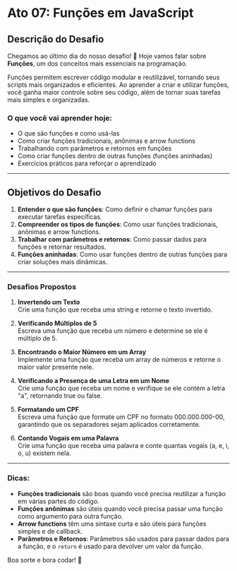# Ato 07: Funções em JavaScript

## Descrição do Desafio

Chegamos ao último dia do nosso desafio! 🎉 Hoje vamos falar sobre **Funções**, um dos conceitos mais essenciais na programação.

Funções permitem escrever código modular e reutilizável, tornando seus scripts mais organizados e eficientes. Ao aprender a criar e utilizar funções, você ganha maior controle sobre seu código, além de tornar suas tarefas mais simples e organizadas.

### O que você vai aprender hoje:
- O que são funções e como usá-las
- Como criar funções tradicionais, anônimas e arrow functions
- Trabalhando com parâmetros e retornos em funções
- Como criar funções dentro de outras funções (funções aninhadas)
- Exercícios práticos para reforçar o aprendizado

---

## Objetivos do Desafio

1. **Entender o que são funções**: Como definir e chamar funções para executar tarefas específicas.
2. **Compreender os tipos de funções**: Como usar funções tradicionais, anônimas e arrow functions.
3. **Trabalhar com parâmetros e retornos**: Como passar dados para funções e retornar resultados.
4. **Funções aninhadas**: Como usar funções dentro de outras funções para criar soluções mais dinâmicas.

---

### Desafios Propostos

1. **Invertendo um Texto**  
   Crie uma função que receba uma string e retorne o texto invertido.

2. **Verificando Múltiplos de 5**  
   Escreva uma função que receba um número e determine se ele é múltiplo de 5.

3. **Encontrando o Maior Número em um Array**  
   Implemente uma função que receba um array de números e retorne o maior valor presente nele.

4. **Verificando a Presença de uma Letra em um Nome**  
   Crie uma função que receba um nome e verifique se ele contém a letra "a", retornando true ou false.

5. **Formatando um CPF**  
   Escreva uma função que formate um CPF no formato 000.000.000-00, garantindo que os separadores sejam aplicados corretamente.

6. **Contando Vogais em uma Palavra**  
   Crie uma função que receba uma palavra e conte quantas vogais (a, e, i, o, u) existem nela.

---

### Dicas:
- **Funções tradicionais** são boas quando você precisa reutilizar a função em várias partes do código.
- **Funções anônimas** são úteis quando você precisa passar uma função como argumento para outra função.
- **Arrow functions** têm uma sintaxe curta e são úteis para funções simples e de callback.
- **Parâmetros e Retornos**: Parâmetros são usados para passar dados para a função, e o `return` é usado para devolver um valor da função.

Boa sorte e bora codar! 🚀
